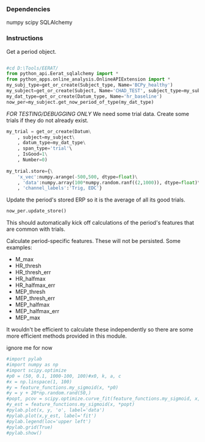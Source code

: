 ### Dependencies

numpy
scipy
SQLAlchemy

### Instructions

Get a period object.

```python

#cd D:\Tools/EERAT/
from python_api.Eerat_sqlalchemy import *
from python_apps.online_analysis.OnlineAPIExtension import *
my_subj_type=get_or_create(Subject_type, Name='BCPy_healthy')
my_subject=get_or_create(Subject, Name='CHAD_TEST', subject_type=my_subj_type, species_type='human')
my_dat_type=get_or_create(Datum_type, Name='hr_baseline')
now_per=my_subject.get_now_period_of_type(my_dat_type)
```

_FOR TESTING/DEBUGGING ONLY_
We need some trial data. Create some trials if they do not already exist.

```python
my_trial = get_or_create(Datum\
    , subject=my_subject\
    , datum_type=my_dat_type\
    , span_type='trial'\
    , IsGood=1\
    , Number=0)
	
my_trial.store={\
    'x_vec':numpy.arange(-500,500, dtype=float)\
    , 'data':numpy.array(100*numpy.random.ranf((2,1000)), dtype=float)\
    , 'channel_labels':'Trig, EDC'}
```

Update the period's stored ERP so it is the average of all its good trials.

```python
now_per.update_store()
```
This should automatically kick off calculations of the period's features that are common with trials.

Calculate period-specific features. These will not be persisted.
Some examples:

* M_max
* HR_thresh
* HR_thresh_err
* HR_halfmax
* HR_halfmax_err
* MEP_thresh
* MEP_thresh_err
* MEP_halfmax
* MEP_halfmax_err
* MEP_max

It wouldn't be efficient to calculate these independently so there are some more efficient methods provided in this module.




ignore me for now

```python
#import pylab
#import numpy as np
#import scipy.optimize
#p0 = (50, 0.1, 1000-100, 100)#x0, k, a, c
#x = np.linspace(1, 100)
#y = feature_functions.my_sigmoid(x, *p0)
#y = y + 20*np.random.rand(50,)
#popt, pcov = scipy.optimize.curve_fit(feature_functions.my_sigmoid, x, y, p0)
#y_est = feature_functions.my_sigmoid(x, *popt)
#pylab.plot(x, y, 'o', label='data')
#pylab.plot(x,y_est, label='fit')
#pylab.legend(loc='upper left')
#pylab.grid(True)
#pylab.show()
```